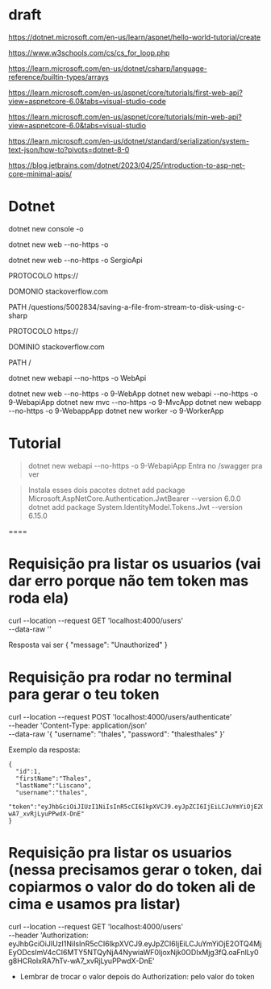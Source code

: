 # draft

https://dotnet.microsoft.com/en-us/learn/aspnet/hello-world-tutorial/create

https://www.w3schools.com/cs/cs_for_loop.php

https://learn.microsoft.com/en-us/dotnet/csharp/language-reference/builtin-types/arrays

https://learn.microsoft.com/en-us/aspnet/core/tutorials/first-web-api?view=aspnetcore-6.0&tabs=visual-studio-code

https://learn.microsoft.com/en-us/aspnet/core/tutorials/min-web-api?view=aspnetcore-6.0&tabs=visual-studio

https://learn.microsoft.com/en-us/dotnet/standard/serialization/system-text-json/how-to?pivots=dotnet-8-0

https://blog.jetbrains.com/dotnet/2023/04/25/introduction-to-asp-net-core-minimal-apis/

# Dotnet

dotnet new console -o <NAME>

dotnet new web --no-https -o <NAME>

dotnet new web --no-https -o SergioApi


PROTOCOLO
https://

DOMONIO
stackoverflow.com

PATH
/questions/5002834/saving-a-file-from-stream-to-disk-using-c-sharp


PROTOCOLO
https://

DOMINIO
stackoverflow.com

PATH
/

dotnet new webapi --no-https -o WebApi




dotnet new web --no-https -o 9-WebApp
dotnet new webapi --no-https -o 9-WebapiApp
dotnet new mvc --no-https -o 9-MvcApp
dotnet new webapp --no-https -o 9-WebappApp
dotnet new worker -o 9-WorkerApp
 	

# Tutorial

> dotnet new webapi --no-https -o 9-WebapiApp
> Entra no /swagger pra ver

> Instala esses dois pacotes
dotnet add package Microsoft.AspNetCore.Authentication.JwtBearer --version 6.0.0
dotnet add package System.IdentityModel.Tokens.Jwt --version 6.15.0




====




# Requisição pra listar os usuarios (vai dar erro porque não tem token mas roda ela)
curl --location --request GET 'localhost:4000/users' \
--data-raw ''

Resposta vai ser 
{
    "message": "Unauthorized"
}

# Requisição pra rodar no terminal para gerar o teu token
curl --location --request POST 'localhost:4000/users/authenticate' \
--header 'Content-Type: application/json' \
--data-raw '{
    "username": "thales",
    "password": "thalesthales"
}'

Exemplo da resposta:
```
{
  "id":1,
  "firstName":"Thales",
  "lastName":"Liscano",
  "username":"thales",
  "token":"eyJhbGciOiJIUzI1NiIsInR5cCI6IkpXVCJ9.eyJpZCI6IjEiLCJuYmYiOjE2OTQ4MjEyODcsImV4cCI6MTY5NTQyNjA4NywiaWF0IjoxNjk0ODIxMjg3fQ.oaFnlLy0g8HCRoIxRA7hTv-wA7_xvRjLyuPPwdX-DnE"
}
```

# Requisição pra listar os usuarios (nessa precisamos gerar o token, dai copiarmos o valor do do token ali de cima e usamos pra listar)
curl --location --request GET 'localhost:4000/users' \
--header 'Authorization: eyJhbGciOiJIUzI1NiIsInR5cCI6IkpXVCJ9.eyJpZCI6IjEiLCJuYmYiOjE2OTQ4MjEyODcsImV4cCI6MTY5NTQyNjA4NywiaWF0IjoxNjk0ODIxMjg3fQ.oaFnlLy0g8HCRoIxRA7hTv-wA7_xvRjLyuPPwdX-DnE'
* Lembrar de trocar o valor depois do Authorization: pelo valor do token